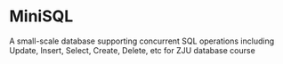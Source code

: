 # MiniSQL
A small-scale database supporting concurrent SQL operations including Update, Insert, Select, Create, Delete, etc for ZJU database course
